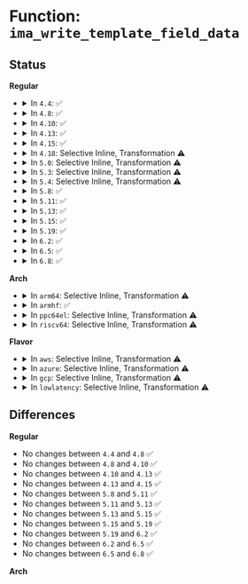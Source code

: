 # Function: <code>ima_write_template_field_data</code>

## Status
<b>Regular</b>
<ul>
<li>
<details>
<summary>In <code>4.4</code>: ✅</summary>

```c
int ima_write_template_field_data(const void *data, const u32 datalen, enum data_formats datafmt, struct ima_field_data *field_data);
```

**Collision:** Unique Static

**Inline:** No

**Transformation:** False

**Instances:**

```
In security/integrity/ima/ima_template_lib.c (ffffffff81399e00)
Location: security/integrity/ima/ima_template_lib.c:34
Inline: False
Direct callers:
  - security/integrity/ima/ima_template_lib.c:ima_eventdigest_init_common
  - security/integrity/ima/ima_template_lib.c:ima_eventsig_init
```
**Symbols:**

```
ffffffff81399e00-ffffffff81399eba: ima_write_template_field_data (STB_LOCAL)
```
</details>
</li>
<li>
<details>
<summary>In <code>4.8</code>: ✅</summary>

```c
int ima_write_template_field_data(const void *data, const u32 datalen, enum data_formats datafmt, struct ima_field_data *field_data);
```

**Collision:** Unique Static

**Inline:** No

**Transformation:** False

**Instances:**

```
In security/integrity/ima/ima_template_lib.c (ffffffff813d6c50)
Location: security/integrity/ima/ima_template_lib.c:33
Inline: False
Direct callers:
  - security/integrity/ima/ima_template_lib.c:ima_eventsig_init
  - security/integrity/ima/ima_template_lib.c:ima_eventdigest_init_common
```
**Symbols:**

```
ffffffff813d6c50-ffffffff813d6cfe: ima_write_template_field_data (STB_LOCAL)
```
</details>
</li>
<li>
<details>
<summary>In <code>4.10</code>: ✅</summary>

```c
int ima_write_template_field_data(const void *data, const u32 datalen, enum data_formats datafmt, struct ima_field_data *field_data);
```

**Collision:** Unique Static

**Inline:** No

**Transformation:** False

**Instances:**

```
In security/integrity/ima/ima_template_lib.c (ffffffff813ee8f0)
Location: security/integrity/ima/ima_template_lib.c:33
Inline: False
Direct callers:
  - security/integrity/ima/ima_template_lib.c:ima_eventsig_init
  - security/integrity/ima/ima_template_lib.c:ima_eventdigest_init_common
```
**Symbols:**

```
ffffffff813ee8f0-ffffffff813ee99e: ima_write_template_field_data (STB_LOCAL)
```
</details>
</li>
<li>
<details>
<summary>In <code>4.13</code>: ✅</summary>

```c
int ima_write_template_field_data(const void *data, const u32 datalen, enum data_formats datafmt, struct ima_field_data *field_data);
```

**Collision:** Unique Static

**Inline:** No

**Transformation:** False

**Instances:**

```
In security/integrity/ima/ima_template_lib.c (ffffffff813fad00)
Location: security/integrity/ima/ima_template_lib.c:33
Inline: False
Direct callers:
  - security/integrity/ima/ima_template_lib.c:ima_eventsig_init
  - security/integrity/ima/ima_template_lib.c:ima_eventname_init_common
  - security/integrity/ima/ima_template_lib.c:ima_eventdigest_init_common
```
**Symbols:**

```
ffffffff813fad00-ffffffff813fadac: ima_write_template_field_data (STB_LOCAL)
```
</details>
</li>
<li>
<details>
<summary>In <code>4.15</code>: ✅</summary>

```c
int ima_write_template_field_data(const void *data, const u32 datalen, enum data_formats datafmt, struct ima_field_data *field_data);
```

**Collision:** Unique Static

**Inline:** No

**Transformation:** False

**Instances:**

```
In security/integrity/ima/ima_template_lib.c (ffffffff814231a0)
Location: security/integrity/ima/ima_template_lib.c:33
Inline: False
Direct callers:
  - security/integrity/ima/ima_template_lib.c:ima_eventsig_init
  - security/integrity/ima/ima_template_lib.c:ima_eventname_init_common
  - security/integrity/ima/ima_template_lib.c:ima_eventdigest_init_common
```
**Symbols:**

```
ffffffff814231a0-ffffffff8142324c: ima_write_template_field_data (STB_LOCAL)
```
</details>
</li>
<li>
<details>
<summary>In <code>4.18</code>: Selective Inline, Transformation ⚠️</summary>

**Collision:** Unique Static

**Inline:** Selective

**Transformation:** True

**Instances:**

```
In security/integrity/ima/ima_template_lib.c (ffffffff814557c0)
Location: security/integrity/ima/ima_template_lib.c:35
Inline: True
Direct callers:
  - security/integrity/ima/ima_template_lib.c:ima_eventsig_init
  - security/integrity/ima/ima_template_lib.c:ima_eventname_init_common
  - security/integrity/ima/ima_template_lib.c:ima_eventdigest_init_common
```
**Symbols:**

```
ffffffff814557c0-ffffffff8145586e: ima_write_template_field_data.isra.1 (STB_LOCAL)
```
</details>
</li>
<li>
<details>
<summary>In <code>5.0</code>: Selective Inline, Transformation ⚠️</summary>

**Collision:** Unique Static

**Inline:** Selective

**Transformation:** True

**Instances:**

```
In security/integrity/ima/ima_template_lib.c (ffffffff81472ba0)
Location: security/integrity/ima/ima_template_lib.c:35
Inline: True
Direct callers:
  - security/integrity/ima/ima_template_lib.c:ima_eventsig_init
  - security/integrity/ima/ima_template_lib.c:ima_eventname_init_common
  - security/integrity/ima/ima_template_lib.c:ima_eventdigest_init_common
```
**Symbols:**

```
ffffffff81472ba0-ffffffff81472c4e: ima_write_template_field_data.isra.1 (STB_LOCAL)
```
</details>
</li>
<li>
<details>
<summary>In <code>5.3</code>: Selective Inline, Transformation ⚠️</summary>

**Collision:** Unique Static

**Inline:** Selective

**Transformation:** True

**Instances:**

```
In security/integrity/ima/ima_template_lib.c (ffffffff814a0890)
Location: security/integrity/ima/ima_template_lib.c:31
Inline: True
Direct callers:
  - security/integrity/ima/ima_template_lib.c:ima_eventbuf_init
  - security/integrity/ima/ima_template_lib.c:ima_eventsig_init
  - security/integrity/ima/ima_template_lib.c:ima_eventname_init_common
  - security/integrity/ima/ima_template_lib.c:ima_eventdigest_init_common
```
**Symbols:**

```
ffffffff814a0890-ffffffff814a093f: ima_write_template_field_data.isra.0 (STB_LOCAL)
```
</details>
</li>
<li>
<details>
<summary>In <code>5.4</code>: Selective Inline, Transformation ⚠️</summary>

**Collision:** Unique Static

**Inline:** Selective

**Transformation:** True

**Instances:**

```
In security/integrity/ima/ima_template_lib.c (ffffffff814baf30)
Location: security/integrity/ima/ima_template_lib.c:31
Inline: True
Direct callers:
  - security/integrity/ima/ima_template_lib.c:ima_eventmodsig_init
  - security/integrity/ima/ima_template_lib.c:ima_eventbuf_init
  - security/integrity/ima/ima_template_lib.c:ima_eventsig_init
  - security/integrity/ima/ima_template_lib.c:ima_eventname_init_common
  - security/integrity/ima/ima_template_lib.c:ima_eventdigest_init_common
```
**Symbols:**

```
ffffffff814baf30-ffffffff814bafdf: ima_write_template_field_data.isra.0 (STB_LOCAL)
```
</details>
</li>
<li>
<details>
<summary>In <code>5.8</code>: ✅</summary>

```c
int ima_write_template_field_data(const void *data, const u32 datalen, enum data_formats datafmt, struct ima_field_data *field_data);
```

**Collision:** Unique Static

**Inline:** No

**Transformation:** False

**Instances:**

```
In security/integrity/ima/ima_template_lib.c (ffffffff8151b390)
Location: security/integrity/ima/ima_template_lib.c:29
Inline: False
Direct callers:
  - security/integrity/ima/ima_template_lib.c:ima_eventmodsig_init
  - security/integrity/ima/ima_template_lib.c:ima_eventbuf_init
  - security/integrity/ima/ima_template_lib.c:ima_eventsig_init
  - security/integrity/ima/ima_template_lib.c:ima_eventname_init_common
  - security/integrity/ima/ima_template_lib.c:ima_eventdigest_init_common
```
**Symbols:**

```
ffffffff8151b390-ffffffff8151b439: ima_write_template_field_data (STB_LOCAL)
```
</details>
</li>
<li>
<details>
<summary>In <code>5.11</code>: ✅</summary>

```c
int ima_write_template_field_data(const void *data, const u32 datalen, enum data_formats datafmt, struct ima_field_data *field_data);
```

**Collision:** Unique Static

**Inline:** No

**Transformation:** False

**Instances:**

```
In security/integrity/ima/ima_template_lib.c (ffffffff81538240)
Location: security/integrity/ima/ima_template_lib.c:29
Inline: False
Direct callers:
  - security/integrity/ima/ima_template_lib.c:ima_eventmodsig_init
  - security/integrity/ima/ima_template_lib.c:ima_eventbuf_init
  - security/integrity/ima/ima_template_lib.c:ima_eventsig_init
  - security/integrity/ima/ima_template_lib.c:ima_eventname_init_common
  - security/integrity/ima/ima_template_lib.c:ima_eventdigest_init_common
```
**Symbols:**

```
ffffffff81538240-ffffffff815382e9: ima_write_template_field_data (STB_LOCAL)
```
</details>
</li>
<li>
<details>
<summary>In <code>5.13</code>: ✅</summary>

```c
int ima_write_template_field_data(const void *data, const u32 datalen, enum data_formats datafmt, struct ima_field_data *field_data);
```

**Collision:** Unique Static

**Inline:** No

**Transformation:** False

**Instances:**

```
In security/integrity/ima/ima_template_lib.c (ffffffff81540950)
Location: security/integrity/ima/ima_template_lib.c:29
Inline: False
Direct callers:
  - security/integrity/ima/ima_template_lib.c:ima_eventmodsig_init
  - security/integrity/ima/ima_template_lib.c:ima_eventbuf_init
  - security/integrity/ima/ima_template_lib.c:ima_eventsig_init
  - security/integrity/ima/ima_template_lib.c:ima_eventname_init_common
  - security/integrity/ima/ima_template_lib.c:ima_eventdigest_init_common
```
**Symbols:**

```
ffffffff81540950-ffffffff815409fc: ima_write_template_field_data (STB_LOCAL)
```
</details>
</li>
<li>
<details>
<summary>In <code>5.15</code>: ✅</summary>

```c
int ima_write_template_field_data(const void *data, const u32 datalen, enum data_formats datafmt, struct ima_field_data *field_data);
```

**Collision:** Unique Static

**Inline:** No

**Transformation:** False

**Instances:**

```
In security/integrity/ima/ima_template_lib.c (ffffffff815a0280)
Location: security/integrity/ima/ima_template_lib.c:32
Inline: False
Direct callers:
  - security/integrity/ima/ima_template_lib.c:ima_eventinodexattrs_init_common
  - security/integrity/ima/ima_template_lib.c:ima_eventinodemode_init
  - security/integrity/ima/ima_template_lib.c:ima_eventinodegid_init
  - security/integrity/ima/ima_template_lib.c:ima_eventinodeuid_init
  - security/integrity/ima/ima_template_lib.c:ima_eventevmsig_init
  - security/integrity/ima/ima_template_lib.c:ima_eventmodsig_init
  - security/integrity/ima/ima_template_lib.c:ima_eventbuf_init
  - security/integrity/ima/ima_template_lib.c:ima_eventsig_init
  - security/integrity/ima/ima_template_lib.c:ima_eventname_init_common
  - security/integrity/ima/ima_template_lib.c:ima_eventdigest_init_common
```
**Symbols:**

```
ffffffff815a0280-ffffffff815a032c: ima_write_template_field_data (STB_LOCAL)
```
</details>
</li>
<li>
<details>
<summary>In <code>5.19</code>: ✅</summary>

```c
int ima_write_template_field_data(const void *data, const u32 datalen, enum data_formats datafmt, struct ima_field_data *field_data);
```

**Collision:** Unique Static

**Inline:** No

**Transformation:** False

**Instances:**

```
In security/integrity/ima/ima_template_lib.c (ffffffff81645ec0)
Location: security/integrity/ima/ima_template_lib.c:45
Inline: False
Direct callers:
  - security/integrity/ima/ima_template_lib.c:ima_eventinodexattrs_init_common
  - security/integrity/ima/ima_template_lib.c:ima_eventinodemode_init
  - security/integrity/ima/ima_template_lib.c:ima_eventinodegid_init
  - security/integrity/ima/ima_template_lib.c:ima_eventinodeuid_init
  - security/integrity/ima/ima_template_lib.c:ima_eventevmsig_init
  - security/integrity/ima/ima_template_lib.c:ima_eventmodsig_init
  - security/integrity/ima/ima_template_lib.c:ima_eventbuf_init
  - security/integrity/ima/ima_template_lib.c:ima_eventsig_init
  - security/integrity/ima/ima_template_lib.c:ima_eventname_init_common
  - security/integrity/ima/ima_template_lib.c:ima_eventdigest_init_common
```
**Symbols:**

```
ffffffff81645ec0-ffffffff81645f7d: ima_write_template_field_data (STB_LOCAL)
```
</details>
</li>
<li>
<details>
<summary>In <code>6.2</code>: ✅</summary>

```c
int ima_write_template_field_data(const void *data, const u32 datalen, enum data_formats datafmt, struct ima_field_data *field_data);
```

**Collision:** Unique Static

**Inline:** No

**Transformation:** False

**Instances:**

```
In security/integrity/ima/ima_template_lib.c (ffffffff816fe450)
Location: security/integrity/ima/ima_template_lib.c:45
Inline: False
Direct callers:
  - security/integrity/ima/ima_template_lib.c:ima_eventinodexattrs_init_common
  - security/integrity/ima/ima_template_lib.c:ima_eventinodemode_init
  - security/integrity/ima/ima_template_lib.c:ima_eventinodegid_init
  - security/integrity/ima/ima_template_lib.c:ima_eventinodeuid_init
  - security/integrity/ima/ima_template_lib.c:ima_eventevmsig_init
  - security/integrity/ima/ima_template_lib.c:ima_eventmodsig_init
  - security/integrity/ima/ima_template_lib.c:ima_eventbuf_init
  - security/integrity/ima/ima_template_lib.c:ima_eventsig_init
  - security/integrity/ima/ima_template_lib.c:ima_eventname_init_common
  - security/integrity/ima/ima_template_lib.c:ima_eventdigest_init_common
```
**Symbols:**

```
ffffffff816fe450-ffffffff816fe50d: ima_write_template_field_data (STB_LOCAL)
```
</details>
</li>
<li>
<details>
<summary>In <code>6.5</code>: ✅</summary>

```c
int ima_write_template_field_data(const void *data, const u32 datalen, enum data_formats datafmt, struct ima_field_data *field_data);
```

**Collision:** Unique Static

**Inline:** No

**Transformation:** False

**Instances:**

```
In security/integrity/ima/ima_template_lib.c (ffffffff817383b0)
Location: security/integrity/ima/ima_template_lib.c:45
Inline: False
Direct callers:
  - security/integrity/ima/ima_template_lib.c:ima_eventinodexattrs_init_common
  - security/integrity/ima/ima_template_lib.c:ima_eventinodemode_init
  - security/integrity/ima/ima_template_lib.c:ima_eventinodegid_init
  - security/integrity/ima/ima_template_lib.c:ima_eventinodeuid_init
  - security/integrity/ima/ima_template_lib.c:ima_eventevmsig_init
  - security/integrity/ima/ima_template_lib.c:ima_eventmodsig_init
  - security/integrity/ima/ima_template_lib.c:ima_eventbuf_init
  - security/integrity/ima/ima_template_lib.c:ima_eventsig_init
  - security/integrity/ima/ima_template_lib.c:ima_eventname_init_common
  - security/integrity/ima/ima_template_lib.c:ima_eventdigest_init_common
```
**Symbols:**

```
ffffffff817383b0-ffffffff81738477: ima_write_template_field_data (STB_LOCAL)
```
</details>
</li>
<li>
<details>
<summary>In <code>6.8</code>: ✅</summary>

```c
int ima_write_template_field_data(const void *data, const u32 datalen, enum data_formats datafmt, struct ima_field_data *field_data);
```

**Collision:** Unique Static

**Inline:** No

**Transformation:** False

**Instances:**

```
In security/integrity/ima/ima_template_lib.c (ffffffff81778ed0)
Location: security/integrity/ima/ima_template_lib.c:45
Inline: False
Direct callers:
  - security/integrity/ima/ima_template_lib.c:ima_eventinodexattrs_init_common
  - security/integrity/ima/ima_template_lib.c:ima_eventinodemode_init
  - security/integrity/ima/ima_template_lib.c:ima_eventinodegid_init
  - security/integrity/ima/ima_template_lib.c:ima_eventinodeuid_init
  - security/integrity/ima/ima_template_lib.c:ima_eventevmsig_init
  - security/integrity/ima/ima_template_lib.c:ima_eventmodsig_init
  - security/integrity/ima/ima_template_lib.c:ima_eventbuf_init
  - security/integrity/ima/ima_template_lib.c:ima_eventsig_init
  - security/integrity/ima/ima_template_lib.c:ima_eventname_init_common
  - security/integrity/ima/ima_template_lib.c:ima_eventdigest_init_common
```
**Symbols:**

```
ffffffff81778ed0-ffffffff81778f97: ima_write_template_field_data (STB_LOCAL)
```
</details>
</li>
</ul>
<b>Arch</b>
<ul>
<li>
<details>
<summary>In <code>arm64</code>: Selective Inline, Transformation ⚠️</summary>

**Collision:** Unique Static

**Inline:** Selective

**Transformation:** True

**Instances:**

```
In security/integrity/ima/ima_template_lib.c (ffff8000105b33f8)
Location: security/integrity/ima/ima_template_lib.c:31
Inline: True
Direct callers:
  - security/integrity/ima/ima_template_lib.c:ima_eventmodsig_init
  - security/integrity/ima/ima_template_lib.c:ima_eventbuf_init
  - security/integrity/ima/ima_template_lib.c:ima_eventsig_init
  - security/integrity/ima/ima_template_lib.c:ima_eventdigest_init_common
```
**Symbols:**

```
ffff8000105b33f8-ffff8000105b34d4: ima_write_template_field_data.isra.0 (STB_LOCAL)
```
</details>
</li>
<li>
<details>
<summary>In <code>armhf</code>: ✅</summary>

```c
int ima_write_template_field_data(const void *data, const u32 datalen, enum data_formats datafmt, struct ima_field_data *field_data);
```

**Collision:** Unique Static

**Inline:** No

**Transformation:** False

**Instances:**

```
In security/integrity/ima/ima_template_lib.c (c0762964)
Location: security/integrity/ima/ima_template_lib.c:31
Inline: False
Direct callers:
  - security/integrity/ima/ima_template_lib.c:ima_eventmodsig_init
  - security/integrity/ima/ima_template_lib.c:ima_eventbuf_init
  - security/integrity/ima/ima_template_lib.c:ima_eventsig_init
  - security/integrity/ima/ima_template_lib.c:ima_eventname_init_common
  - security/integrity/ima/ima_template_lib.c:ima_eventdigest_init_common
```
**Symbols:**

```
c0762964-c0762a1c: ima_write_template_field_data (STB_LOCAL)
```
</details>
</li>
<li>
<details>
<summary>In <code>ppc64el</code>: Selective Inline, Transformation ⚠️</summary>

**Collision:** Unique Static

**Inline:** Selective

**Transformation:** True

**Instances:**

```
In security/integrity/ima/ima_template_lib.c (c000000000735b60)
Location: security/integrity/ima/ima_template_lib.c:31
Inline: True
Direct callers:
  - security/integrity/ima/ima_template_lib.c:ima_eventmodsig_init
  - security/integrity/ima/ima_template_lib.c:ima_eventbuf_init
  - security/integrity/ima/ima_template_lib.c:ima_eventsig_init
  - security/integrity/ima/ima_template_lib.c:ima_eventdigest_init_common
```
**Symbols:**

```
c000000000735b60-c000000000735c88: ima_write_template_field_data.isra.0 (STB_LOCAL)
```
</details>
</li>
<li>
<details>
<summary>In <code>riscv64</code>: Selective Inline, Transformation ⚠️</summary>

**Collision:** Unique Static

**Inline:** Selective

**Transformation:** True

**Instances:**

```
In security/integrity/ima/ima_template_lib.c (ffffffe0003fb1d6)
Location: security/integrity/ima/ima_template_lib.c:31
Inline: True
Inline callers:
  - security/integrity/ima/ima_template_lib.c:ima_eventmodsig_init
  - security/integrity/ima/ima_template_lib.c:ima_eventbuf_init
  - security/integrity/ima/ima_template_lib.c:ima_eventsig_init
Direct callers:
  - security/integrity/ima/ima_template_lib.c:ima_eventdigest_init_common
```
**Symbols:**

```
ffffffe0003fa9ea-ffffffe0003faab8: ima_write_template_field_data.isra.0 (STB_LOCAL)
```
</details>
</li>
</ul>
<b>Flavor</b>
<ul>
<li>
<details>
<summary>In <code>aws</code>: Selective Inline, Transformation ⚠️</summary>

**Collision:** Unique Static

**Inline:** Selective

**Transformation:** True

**Instances:**

```
In security/integrity/ima/ima_template_lib.c (ffffffff814b3510)
Location: security/integrity/ima/ima_template_lib.c:31
Inline: True
Direct callers:
  - security/integrity/ima/ima_template_lib.c:ima_eventmodsig_init
  - security/integrity/ima/ima_template_lib.c:ima_eventbuf_init
  - security/integrity/ima/ima_template_lib.c:ima_eventsig_init
  - security/integrity/ima/ima_template_lib.c:ima_eventname_init_common
  - security/integrity/ima/ima_template_lib.c:ima_eventdigest_init_common
```
**Symbols:**

```
ffffffff814b3510-ffffffff814b35bf: ima_write_template_field_data.isra.0 (STB_LOCAL)
```
</details>
</li>
<li>
<details>
<summary>In <code>azure</code>: Selective Inline, Transformation ⚠️</summary>

**Collision:** Unique Static

**Inline:** Selective

**Transformation:** True

**Instances:**

```
In security/integrity/ima/ima_template_lib.c (ffffffff814a3f30)
Location: security/integrity/ima/ima_template_lib.c:31
Inline: True
Direct callers:
  - security/integrity/ima/ima_template_lib.c:ima_eventmodsig_init
  - security/integrity/ima/ima_template_lib.c:ima_eventbuf_init
  - security/integrity/ima/ima_template_lib.c:ima_eventsig_init
  - security/integrity/ima/ima_template_lib.c:ima_eventname_init_common
  - security/integrity/ima/ima_template_lib.c:ima_eventdigest_init_common
```
**Symbols:**

```
ffffffff814a3f30-ffffffff814a3fdf: ima_write_template_field_data.isra.0 (STB_LOCAL)
```
</details>
</li>
<li>
<details>
<summary>In <code>gcp</code>: Selective Inline, Transformation ⚠️</summary>

**Collision:** Unique Static

**Inline:** Selective

**Transformation:** True

**Instances:**

```
In security/integrity/ima/ima_template_lib.c (ffffffff814af5a0)
Location: security/integrity/ima/ima_template_lib.c:31
Inline: True
Direct callers:
  - security/integrity/ima/ima_template_lib.c:ima_eventmodsig_init
  - security/integrity/ima/ima_template_lib.c:ima_eventbuf_init
  - security/integrity/ima/ima_template_lib.c:ima_eventsig_init
  - security/integrity/ima/ima_template_lib.c:ima_eventname_init_common
  - security/integrity/ima/ima_template_lib.c:ima_eventdigest_init_common
```
**Symbols:**

```
ffffffff814af5a0-ffffffff814af64f: ima_write_template_field_data.isra.0 (STB_LOCAL)
```
</details>
</li>
<li>
<details>
<summary>In <code>lowlatency</code>: Selective Inline, Transformation ⚠️</summary>

**Collision:** Unique Static

**Inline:** Selective

**Transformation:** True

**Instances:**

```
In security/integrity/ima/ima_template_lib.c (ffffffff814c8020)
Location: security/integrity/ima/ima_template_lib.c:31
Inline: True
Direct callers:
  - security/integrity/ima/ima_template_lib.c:ima_eventmodsig_init
  - security/integrity/ima/ima_template_lib.c:ima_eventbuf_init
  - security/integrity/ima/ima_template_lib.c:ima_eventsig_init
  - security/integrity/ima/ima_template_lib.c:ima_eventname_init_common
  - security/integrity/ima/ima_template_lib.c:ima_eventdigest_init_common
```
**Symbols:**

```
ffffffff814c8020-ffffffff814c80cf: ima_write_template_field_data.isra.0 (STB_LOCAL)
```
</details>
</li>
</ul>

## Differences
<b>Regular</b>
<ul>
<li>
No changes between <code>4.4</code> and <code>4.8</code> ✅
</li>
<li>
No changes between <code>4.8</code> and <code>4.10</code> ✅
</li>
<li>
No changes between <code>4.10</code> and <code>4.13</code> ✅
</li>
<li>
No changes between <code>4.13</code> and <code>4.15</code> ✅
</li>
<li>
No changes between <code>5.8</code> and <code>5.11</code> ✅
</li>
<li>
No changes between <code>5.11</code> and <code>5.13</code> ✅
</li>
<li>
No changes between <code>5.13</code> and <code>5.15</code> ✅
</li>
<li>
No changes between <code>5.15</code> and <code>5.19</code> ✅
</li>
<li>
No changes between <code>5.19</code> and <code>6.2</code> ✅
</li>
<li>
No changes between <code>6.2</code> and <code>6.5</code> ✅
</li>
<li>
No changes between <code>6.5</code> and <code>6.8</code> ✅
</li>
</ul>
<b>Arch</b>
<ul>
</ul>
